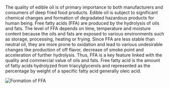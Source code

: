 The quality of edible oil is of primary importance to both manufacturers and consumers of deep fried food products. Edible oil is subject to significant chemical changes and formation of degradated hazardous products for human being.
Free fatty acids (FFA) are produced by the hydrolysis of oils and fats. The level of FFA depends on time, temperature and moisture content because the oils and fats are exposed to various environments such as storage, processing, heating or frying. Since FFA are less stable than neutral oil, they are more prone to oxidation and lead to various undesirable changes like production of off flavor, decrease of smoke point and acceleration of further hydrolysis. Thus, FFA is a key feature linked with the quality and commercial value of oils and fats.
Free fatty acid is the amount of fatty acids hydrolyzed from triacylglycerols and represented as the percentage by weight of a specific fatty acid generally oleic acid.

<img src="images/Formation of FFA.png" alt="Formation of FFA">
